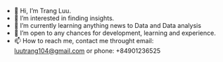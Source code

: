 - 👋 Hi, I’m Trang Luu.
- 👀 I’m interested in finding insights.
- 🌱 I’m currently learning anything news to Data and Data analysis
- 💞️ I’m open to any chances for development, learning and experience.
- 📫 How to reach me, contact me throught email: luutrang104@gmail.com or phone: +84901236525

<!---
TrangLuu84/TrangLuu84 is a ✨ special ✨ repository because its `README.md` (this file) appears on your GitHub profile.
You can click the Preview link to take a look at your changes.
--->

